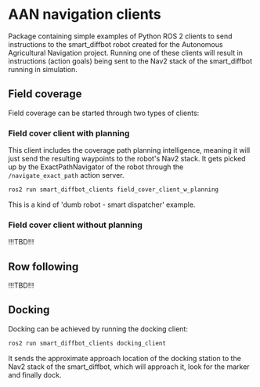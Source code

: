 # AAN navigation clients

Package containing simple examples of Python ROS 2 clients to send instructions to the smart_diffbot robot created for the Autonomous Agricultural Navigation project. Running one of these clients will result in instructions (action goals) being sent to the Nav2 stack of the smart_diffbot running in simulation. 

## Field coverage
Field coverage can be started through two types of clients:

### Field cover client with planning
This client includes the coverage path planning intelligence, meaning it will just send the resulting waypoints to the robot's Nav2 stack. It gets picked up by the ExactPathNavigator of the robot through the ```/navigate_exact_path``` action server. 

```bash
ros2 run smart_diffbot_clients field_cover_client_w_planning 
```

This is a kind of 'dumb robot - smart dispatcher' example. 

### Field cover client without planning
!!!TBD!!! <!-- This client sends the field and task characteristics to the FieldCoverageNavigator of the robot through the ```/cover_field``` action server. The coverage path planning is then ran inside of the robot's Nav2 stack as a planner plugin. -->

<!-- >```bash
ros2 run smart_diffbot_clients field_cover_client_no_planning
``` -->

<!-- This ia a kind of 'smart robot - dumb dispatcher' example.  -->

## Row following
!!!TBD!!!

## Docking 
Docking can be achieved by running the docking client:

```bash
ros2 run smart_diffbot_clients docking_client
```

It sends the approximate approach location of the docking station to the Nav2 stack of the smart_diffbot, which will approach it, look for the marker and finally dock. 